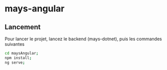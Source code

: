# mays-angular

## Lancement

Pour lancer le projet, lancez le backend (mays-dotnet), puis les commandes suivantes

```bash
cd maysAngular;
npm install;
ng serve;
```
